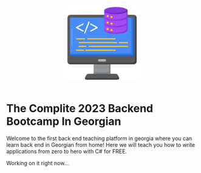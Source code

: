 <img src="./img/backendLogo.png" style="width: 200px; padding: 15px; display: block; margin: auto" />

# The Complite 2023 Backend Bootcamp In Georgian

Welcome to the first back end teaching platform in georgia where you can learn back end in Georgian from home!
Here we will teach you how to write applications from zero to hero with C# for FREE.

Working on it right now...
